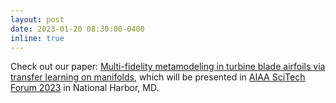 ```yaml
---
layout: post
date: 2023-01-20 08:30:00-0400
inline: true
---
```


Check out our paper: [Multi-fidelity metamodeling in turbine blade airfoils via transfer learning on manifolds](https://arc.aiaa.org/doi/abs/10.2514/6.2023-0918), which will be presented in [AIAA SciTech Forum 2023](https://www.aiaa.org/SciTech) in National Harbor, MD.
